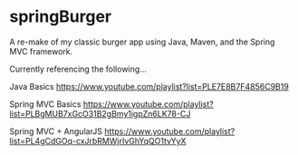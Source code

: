 # springBurger
A re-make of my classic burger app using Java, Maven, and the Spring MVC framework.

Currently referencing the following...

Java Basics
https://www.youtube.com/playlist?list=PLE7E8B7F4856C9B19

Spring MVC Basics
https://www.youtube.com/playlist?list=PLBgMUB7xGcO31B2gBmy1igpZn6LK78-CJ

Spring MVC + AngularJS
https://www.youtube.com/playlist?list=PL4gCdGOq-cxJrbRMWjrIvGhYqQO1tvYyX